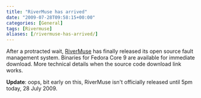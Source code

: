 ```yaml
---
title: "RiverMuse has arrived"
date: "2009-07-28T09:58:15+00:00"
categories: [General]
tags: [Rivermuse]
aliases: [/rivermuse-has-arrived/]
---
```


After a protracted wait, [RiverMuse](http://www.rivermuse.com/) has finally released its open source fault management system. Binaries for Fedora Core 9 are available for immediate download. More technical details when the source code download link works.

<strong>Update</strong>: oops, bit early on this, RiverMuse isn't officially released until 5pm today, 28 July 2009.
